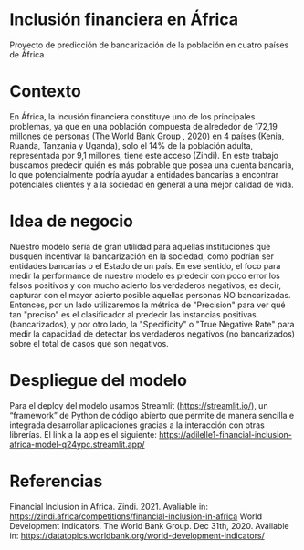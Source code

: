 # Inclusión financiera en África
Proyecto de predicción de bancarización de la población en cuatro países de África

# Contexto
En África, la incusión financiera constituye uno de los principales problemas, ya que en una población compuesta de alrededor de 172,19 millones de personas (The World Bank Group , 2020) en 4 países (Kenia, Ruanda, Tanzania y Uganda), solo el 14% de la población adulta, representada por 9,1 millones, tiene este acceso (Zindi).
En este trabajo buscamos predecir quién es más pobrable que posea una cuenta bancaria, lo que potencialmente podría ayudar a entidades bancarias a encontrar potenciales clientes y a la sociedad en general a una mejor calidad de vida.

# Idea de negocio
Nuestro modelo sería de gran utilidad para aquellas instituciones que busquen incentivar la bancarización en la sociedad, como podrían ser entidades bancarias o el Estado de un país.
En ese sentido, el foco para medir la performance de nuestro modelo es predecir con poco error los falsos positivos y con mucho acierto los verdaderos negativos, es decir, capturar con el mayor acierto posible aquellas personas NO bancarizadas.
Entonces, por un lado utilizaremos la métrica de "Precision" para ver qué tan "preciso" es el clasificador al predecir las instancias positivas (bancarizados), y por otro lado, la "Specificity" o "True Negative Rate" para medir la capacidad de detectar los verdaderos negativos (no bancarizados) sobre el total de casos que son negativos.

# Despliegue del modelo
Para el deploy del modelo usamos Streamlit (https://streamlit.io/), un “framework” de Python de código abierto que permite de manera sencilla e integrada desarrollar aplicaciones gracias a la interacción con otras librerías.
El link a la app es el siguiente: https://adilelle1-financial-inclusion-africa-model-q24ypc.streamlit.app/

# Referencias
Financial Inclusion in Africa. Zindi. 2021. Avaliable in: https://zindi.africa/competitions/financial-inclusion-in-africa
World Development Indicators. The World Bank Group. Dec 31th, 2020. Available in: https://datatopics.worldbank.org/world-development-indicators/ 
